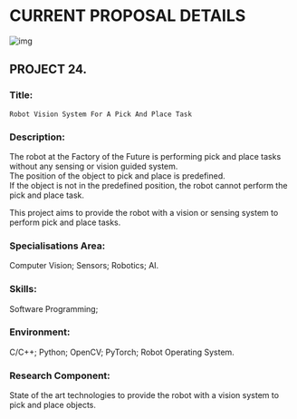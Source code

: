 # CURRENT PROPOSAL DETAILS
<!--
	Co-Author: @dau501
	Editor(s):
	Year: 2023
-->

![img](https://cdn.discordapp.com/attachments/1068339402289455172/1087317608962998302/image.png)

<!-- Above renders an image of the UR5e from UNIVERSAL ROBOTS and the "trays" of where the chips will be picked up from robot arm. -->

## PROJECT 24.
### Title:
`Robot Vision System For A Pick And Place Task`

### Description:
The robot at the Factory of the Future is performing pick and place tasks without any sensing or vision guided system.\
The position of the object to pick and place is predefined.\
If the object is not in the predefined position, the robot cannot perform the pick and place task.

This project aims to provide the robot with a vision or sensing system to perform pick and place tasks.

### Specialisations Area:
Computer Vision; Sensors; Robotics; AI.

### Skills:
Software Programming;

### Environment:
C/C++; Python; OpenCV; PyTorch; Robot Operating System.

### Research Component:
State of the art technologies to provide the robot with a vision system to pick and place objects.
